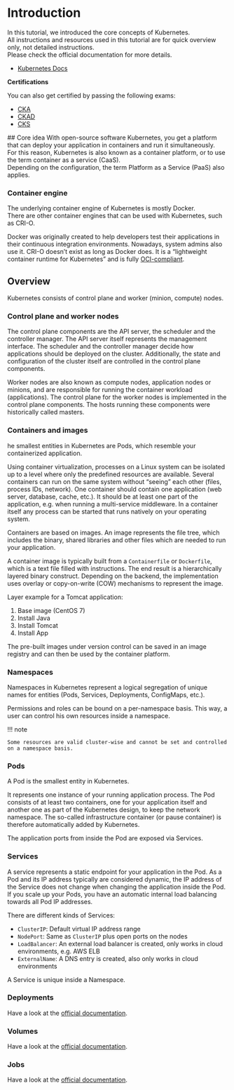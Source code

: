# Introduction
In this tutorial, we introduced the core concepts of Kubernetes.  
All instructions and resources used in this tutorial are for quick overview only, not detailed instructions.   
Please check the official documentation for more details. 

- [Kubernetes Docs](https://kubernetes.io/docs/home/)

**Certifications**

You can also get certified by passing the following exams:

- [CKA](https://www.cncf.io/certification/cka/)
- [CKAD](https://www.cncf.io/certification/ckad/)
- [CKS](https://www.cncf.io/certification/cks/)

## Core idea 
With open-source software Kubernetes, you get a platform that can deploy your application in containers and run it simultaneously.  
For this reason, Kubernetes is also known as a container platform, or to use the term container as a service (CaaS).  
Depending on the configuration, the term Platform as a Service (PaaS) also applies. 

### Container engine 
The underlying container engine of Kubernetes is mostly Docker.  
There are other container engines that can be used with Kubernetes, such as CRI-O.

Docker was originally created to help developers test their applications in their continuous integration environments. 
Nowadays, system admins also use it. CRI-O doesn’t exist as long as Docker does. 
It is a “lightweight container runtime for Kubernetes” and is fully [OCI-compliant](https://github.com/opencontainers/runtime-spec).

## Overview
Kubernetes consists of control plane and worker (minion, compute) nodes.

### Control plane and worker nodes
The control plane components are the API server, the scheduler and the controller manager. 
The API server itself represents the management interface. 
The scheduler and the controller manager decide how applications should be deployed on the cluster. 
Additionally, the state and configuration of the cluster itself are controlled in the control plane components.

Worker nodes are also known as compute nodes, application nodes or minions, and are responsible for running the container workload (applications). 
The control plane for the worker nodes is implemented in the control plane components. 
The hosts running these components were historically called masters.

### Containers and images
he smallest entities in Kubernetes are Pods, which resemble your containerized application.

Using container virtualization, processes on a Linux system can be isolated up to a level where only the predefined resources are available. 
Several containers can run on the same system without “seeing” each other (files, process IDs, network). 
One container should contain one application (web server, database, cache, etc.). 
It should be at least one part of the application, e.g. when running a multi-service middleware. 
In a container itself any process can be started that runs natively on your operating system.

Containers are based on images. An image represents the file tree, which includes the binary, shared libraries and other files which are needed to run your application.

A container image is typically built from a `Containerfile` or `Dockerfile`, which is a text file filled with instructions. 
The end result is a hierarchically layered binary construct. Depending on the backend, the implementation uses overlay or copy-on-write (COW) mechanisms to represent the image.

Layer example for a Tomcat application:

1. Base image (CentOS 7)
2. Install Java
3. Install Tomcat
4. Install App

The pre-built images under version control can be saved in an image registry and can then be used by the container platform.

### Namespaces
Namespaces in Kubernetes represent a logical segregation of unique names for entities (Pods, Services, Deployments, ConfigMaps, etc.).

Permissions and roles can be bound on a per-namespace basis. This way, a user can control his own resources inside a namespace.

!!! note

    Some resources are valid cluster-wise and cannot be set and controlled on a namespace basis.

### Pods
A Pod is the smallest entity in Kubernetes.

It represents one instance of your running application process. 
The Pod consists of at least two containers, one for your application itself and another one as part of the Kubernetes design, to keep the network namespace. 
The so-called infrastructure container (or pause container) is therefore automatically added by Kubernetes.

The application ports from inside the Pod are exposed via Services.

### Services
A service represents a static endpoint for your application in the Pod. 
As a Pod and its IP address typically are considered dynamic, the IP address of the Service does not change when changing the application inside the Pod. 
If you scale up your Pods, you have an automatic internal load balancing towards all Pod IP addresses.

There are different kinds of Services:

- `ClusterIP`: Default virtual IP address range
- `NodePort`: Same as `ClusterIP` plus open ports on the nodes
- `LoadBalancer`: An external load balancer is created, only works in cloud environments, e.g. AWS ELB
- `ExternalName`: A DNS entry is created, also only works in cloud environments

A Service is unique inside a Namespace.

### Deployments
Have a look at the [official documentation](https://kubernetes.io/docs/concepts/workloads/controllers/deployment/).

### Volumes
Have a look at the [official documentation](https://kubernetes.io/docs/concepts/storage/volumes/).

### Jobs
Have a look at the [official documentation](https://kubernetes.io/docs/concepts/workloads/controllers/jobs-run-to-completion/).
